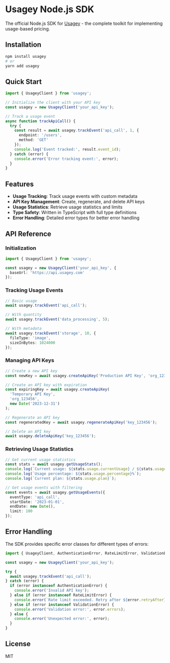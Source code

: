 # Usagey Node.js SDK

The official Node.js SDK for [Usagey](https://usagey.com) - the complete toolkit for implementing usage-based pricing.

## Installation

```bash
npm install usagey
# or
yarn add usagey
```

## Quick Start

```typescript
import { UsageyClient } from 'usagey';

// Initialize the client with your API key
const usagey = new UsageyClient('your_api_key');

// Track a usage event
async function trackApiCall() {
  try {
    const result = await usagey.trackEvent('api_call', 1, {
      endpoint: '/users',
      method: 'GET'
    });
    console.log('Event tracked:', result.event_id);
  } catch (error) {
    console.error('Error tracking event:', error);
  }
}
```

## Features

- **Usage Tracking**: Track usage events with custom metadata
- **API Key Management**: Create, regenerate, and delete API keys
- **Usage Statistics**: Retrieve usage statistics and limits
- **Type Safety**: Written in TypeScript with full type definitions
- **Error Handling**: Detailed error types for better error handling

## API Reference

### Initialization

```typescript
import { UsageyClient } from 'usagey';

const usagey = new UsageyClient('your_api_key', {
  baseUrl: 'https://api.usagey.com'
});
```

### Tracking Usage Events

```typescript
// Basic usage
await usagey.trackEvent('api_call');

// With quantity
await usagey.trackEvent('data_processing', 5);

// With metadata
await usagey.trackEvent('storage', 10, {
  fileType: 'image',
  sizeInBytes: 1024000
});
```

### Managing API Keys

```typescript
// Create a new API key
const newKey = await usagey.createApiKey('Production API Key', 'org_123456');

// Create an API key with expiration
const expiringKey = await usagey.createApiKey(
  'Temporary API Key',
  'org_123456',
  new Date('2023-12-31')
);

// Regenerate an API key
const regeneratedKey = await usagey.regenerateApiKey('key_123456');

// Delete an API key
await usagey.deleteApiKey('key_123456');
```

### Retrieving Usage Statistics

```typescript
// Get current usage statistics
const stats = await usagey.getUsageStats();
console.log(`Current usage: ${stats.usage.currentUsage} / ${stats.usage.limit}`);
console.log(`Usage percentage: ${stats.usage.percentage}%`);
console.log(`Current plan: ${stats.usage.plan}`);

// Get usage events with filtering
const events = await usagey.getUsageEvents({
  eventType: 'api_call',
  startDate: '2023-01-01',
  endDate: new Date(),
  limit: 100
});
```

## Error Handling

The SDK provides specific error classes for different types of errors:

```typescript
import { UsageyClient, AuthenticationError, RateLimitError, ValidationError } from 'usagey';

const usagey = new UsageyClient('your_api_key');

try {
  await usagey.trackEvent('api_call');
} catch (error) {
  if (error instanceof AuthenticationError) {
    console.error('Invalid API key');
  } else if (error instanceof RateLimitError) {
    console.error(`Rate limit exceeded. Retry after ${error.retryAfter} seconds`);
  } else if (error instanceof ValidationError) {
    console.error('Validation error:', error.errors);
  } else {
    console.error('Unexpected error:', error);
  }
}
```

## License

MIT